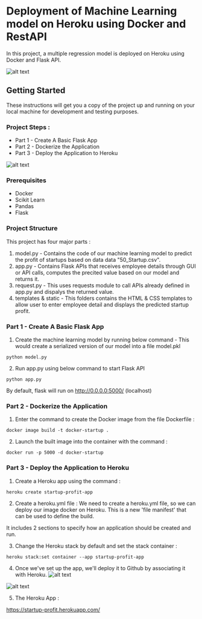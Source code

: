# Deployment of Machine Learning model on Heroku using Docker and RestAPI

In this project, a multiple regression model is deployed on Heroku using Docker and Flask API.

![alt text](https://user-images.githubusercontent.com/77075553/104852589-2aeb5200-58fc-11eb-9cb7-8bbc559eae8c.jpeg)

## Getting Started

These instructions will get you a copy of the project up and running on your local machine for development and testing purposes.

### Project Steps : 
* Part 1 - Create A Basic Flask App
* Part 2 - Dockerize the Application
* Part 3 - Deploy the Application to Heroku

![alt text](https://user-images.githubusercontent.com/77075553/104852592-2d4dac00-58fc-11eb-8c42-555e975045af.png)

### Prerequisites
 - Docker 
 - Scikit Learn
 - Pandas 
 - Flask 
 
### Project Structure
This project has four major parts :
1. model.py - Contains the code of our machine learning model to predict the profit of startups based on data data "50_Startup.csv".
2. app.py - Contains Flask APIs that receives employee details through GUI or API calls, computes the precited value based on our model and returns it.
3. request.py - This uses requests module to call APIs already defined in app.py and dispalys the returned value.
4. templates & static - This folders contains the HTML & CSS templates to allow user to enter employee detail and displays the predicted startup profit.

### Part 1 - Create A Basic Flask App
1. Create the machine learning model by running below command - This would create a serialized version of our model into a file model.pkl
```
python model.py
```

2. Run app.py using below command to start Flask API
```
python app.py
```
By default, flask will run on http://0.0.0.0:5000/ (localhost)

### Part 2 - Dockerize the Application

1. Enter the command to create the Docker image from the file Dockerfile : 
```
docker image build -t docker-startup .
```
2. Launch the built image into the container with the command :
```
docker run -p 5000 -d docker-startup
```

### Part 3 - Deploy the Application to Heroku

1. Create a Heroku app using the command : 
```
heroku create startup-profit-app
```
2. Create a heroku.yml file : 
We need to create a heroku.yml file, so we can deploy our image docker on Heroku. 
This is a new 'file manifest' that can be used to define the build.

It includes 2 sections to specify how an application should be created and run.

3. Change the Heroku stack by default and set the stack container : 
```
heroku stack:set container --app startup-profit-app 
```
4. Once we've set up the app, we'll deploy it to Github by associating it with Heroku.
![alt text](https://user-images.githubusercontent.com/77075553/104853966-96392200-5904-11eb-9950-63b9f2ab71e5.png)

![alt text](https://user-images.githubusercontent.com/77075553/104853967-96d1b880-5904-11eb-9aa6-55f15cc54942.png)

5. The Heroku App : 

https://startup-profit.herokuapp.com/
